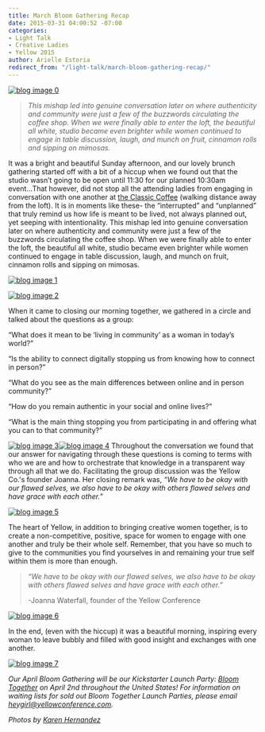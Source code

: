 ```yaml
---
title: March Bloom Gathering Recap
date: 2015-03-31 04:00:52 -07:00
categories:
- Light Talk
- Creative Ladies
- Yellow 2015
author: Arielle Estoria
redirect_from: "/light-talk/march-bloom-gathering-recap/"
---
```


[![blog image 0](https://yellow-blog-images.imgix.net/2015/03/blog-image-0.jpg)](https://yellow-blog-images.imgix.net/2015/03/blog-image-0.jpg)

> _This mishap led into genuine conversation later on where authenticity and community were just a few of the buzzwords circulating the coffee shop. When we were finally able to enter the loft, the beautiful all white, studio became even brighter while women continued to engage in table discussion, laugh, and munch on fruit, cinnamon rolls and sipping on mimosas._

It was a bright and beautiful Sunday afternoon, and our lovely brunch gathering started off with a bit of a hiccup when we found out that the studio wasn’t going to be open until 11:30 for our planned 10:30am event...That however, did not stop all the attending ladies from engaging in conversation with one another at [the Classic Coffee](https://instagram.com/theclassiccoffee) (walking distance away from the loft). It is in moments like these- the “interrupted” and “unplanned” that truly remind us how life is meant to be lived, not always planned out, yet seeping with intentionality. This mishap led into genuine conversation later on where authenticity and community were just a few of the buzzwords circulating the coffee shop. When we were finally able to enter the loft, the beautiful all white, studio became even brighter while women continued to engage in table discussion, laugh, and munch on fruit, cinnamon rolls and sipping on mimosas.

[![blog image 1](https://yellow-blog-images.imgix.net/2015/03/blog-image-1.jpg)](https://yellow-blog-images.imgix.net/2015/03/blog-image-1.jpg)

[![blog image 2](https://yellow-blog-images.imgix.net/2015/03/blog-image-2.jpg)](https://yellow-blog-images.imgix.net/2015/03/blog-image-2.jpg)

When it came to closing our morning together, we gathered in a circle and talked about the questions as a group:

“What does it mean to be ‘living in community’ as a woman in today’s world?”

“Is the ability to connect digitally stopping us from knowing how to connect in person?”

“What do you see as the main differences between online and in person community?”

“How do you remain authentic in your social and online lives?”

“What is the main thing stopping you from participating in and offering what you can to that community?”

[![blog image 3](https://yellow-blog-images.imgix.net/2015/03/blog-image-3.jpg)](https://yellow-blog-images.imgix.net/2015/03/blog-image-3.jpg)[![blog image 4](https://yellow-blog-images.imgix.net/2015/03/blog-image-4.jpg)](https://yellow-blog-images.imgix.net/2015/03/blog-image-4.jpg) Throughout the conversation we found that our answer for navigating through these questions is coming to terms with who we are and how to orchestrate that knowledge in a transparent way through all that we do. Facilitating the group discussion was the Yellow Co.'s founder Joanna. Her closing remark was, _“We have to be okay with our flawed selves, we also have to be okay with others flawed selves and have grace with each other.”_

[![blog image 5](https://yellow-blog-images.imgix.net/2015/03/blog-image-5.jpg)](https://yellow-blog-images.imgix.net/2015/03/blog-image-5.jpg)

The heart of Yellow, in addition to bringing creative women together, is to create a non-competitive, positive, space for women to engage with one another and truly be their whole self. Remember, that you have so much to give to the communities you find yourselves in and remaining your true self within them is more than enough.

> _“We have to be okay with our flawed selves, we also have to be okay with others flawed selves and have grace with each other.”_
>
> -Joanna Waterfall, founder of the Yellow Conference

[![blog image 6](https://yellow-blog-images.imgix.net/2015/03/blog-image-6.jpg)](https://yellow-blog-images.imgix.net/2015/03/blog-image-6.jpg)

In the end, (even with the hiccup) it was a beautiful morning, inspiring every woman to leave bubbly and filled with good insight and exchanges with one another.

[![blog image 7](https://yellow-blog-images.imgix.net/2015/03/blog-image-7.jpg)](https://yellow-blog-images.imgix.net/2015/03/blog-image-7.jpg)

_Our April Bloom Gathering will be our Kickstarter Launch Party: [Bloom Together](http://yellowconference.com/the-countdown-begins-bloomtogether/) on April 2nd throughout the United States! For information on waiting lists for sold out Bloom Together Launch Parties, please email heygirl@yellowconference.com._

_Photos by [Karen Hernandez](http://alwaysjoyfulkaren.blogspot.com/)_
